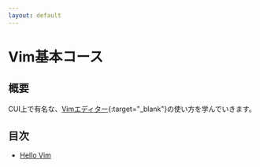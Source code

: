 ```yaml
---
layout: default
---
```


# Vim基本コース

## 概要

CUI上で有名な、[Vimエディター](http://www.vim.org/){:target="_blank"}の使い方を学んでいきます。

## 目次

* [Hello Vim](./hellovim)
